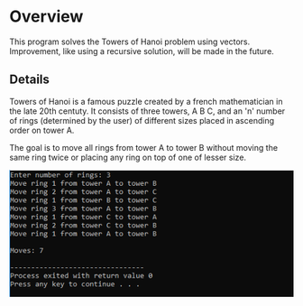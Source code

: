 # Overview
This program solves the Towers of Hanoi problem using vectors. Improvement, like using a recursive solution, will be made in the future. 

## Details
Towers of Hanoi is a famous puzzle created by a french mathematician in the late 20th centuty. It consists of three towers, A B C, and an 'n' number of rings (determined by the user) of different sizes placed in ascending order on tower A.

The goal is to move all rings from tower A to tower B without moving the same ring twice or placing any ring on top of one of lesser size.

![](https://github.com/walmonte/Towers-of-Hanoi/blob/master/capture.PNG)
